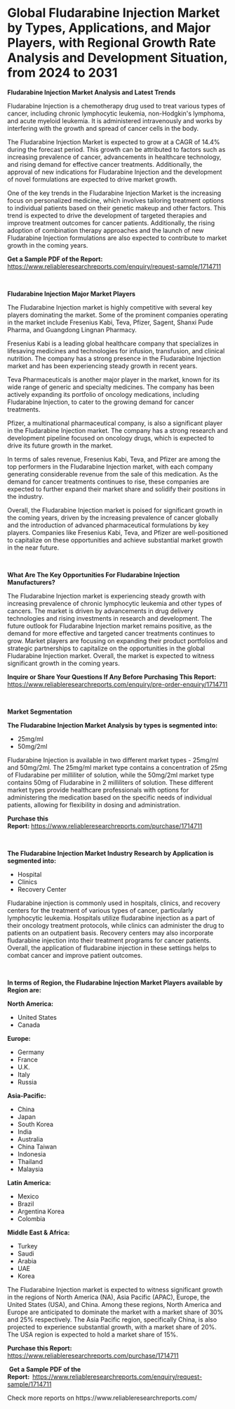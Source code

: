 <p><h1>Global Fludarabine Injection Market by Types, Applications, and Major Players, with Regional Growth Rate Analysis and Development Situation, from 2024 to 2031</h1></p><p><strong>Fludarabine Injection Market Analysis and Latest Trends</strong></p>
<p><p>Fludarabine Injection is a chemotherapy drug used to treat various types of cancer, including chronic lymphocytic leukemia, non-Hodgkin's lymphoma, and acute myeloid leukemia. It is administered intravenously and works by interfering with the growth and spread of cancer cells in the body.</p><p>The Fludarabine Injection Market is expected to grow at a CAGR of 14.4% during the forecast period. This growth can be attributed to factors such as increasing prevalence of cancer, advancements in healthcare technology, and rising demand for effective cancer treatments. Additionally, the approval of new indications for Fludarabine Injection and the development of novel formulations are expected to drive market growth.</p><p>One of the key trends in the Fludarabine Injection Market is the increasing focus on personalized medicine, which involves tailoring treatment options to individual patients based on their genetic makeup and other factors. This trend is expected to drive the development of targeted therapies and improve treatment outcomes for cancer patients. Additionally, the rising adoption of combination therapy approaches and the launch of new Fludarabine Injection formulations are also expected to contribute to market growth in the coming years.</p></p>
<p><strong>Get a Sample PDF of the Report:&nbsp;</strong> <a href="https://www.reliableresearchreports.com/enquiry/request-sample/1714711">https://www.reliableresearchreports.com/enquiry/request-sample/1714711</a></p>
<p>&nbsp;</p>
<p><strong>Fludarabine Injection Major Market Players</strong></p>
<p><p>The Fludarabine Injection market is highly competitive with several key players dominating the market. Some of the prominent companies operating in the market include Fresenius Kabi, Teva, Pfizer, Sagent, Shanxi Pude Pharma, and Guangdong Lingnan Pharmacy.</p><p>Fresenius Kabi is a leading global healthcare company that specializes in lifesaving medicines and technologies for infusion, transfusion, and clinical nutrition. The company has a strong presence in the Fludarabine Injection market and has been experiencing steady growth in recent years.</p><p>Teva Pharmaceuticals is another major player in the market, known for its wide range of generic and specialty medicines. The company has been actively expanding its portfolio of oncology medications, including Fludarabine Injection, to cater to the growing demand for cancer treatments.</p><p>Pfizer, a multinational pharmaceutical company, is also a significant player in the Fludarabine Injection market. The company has a strong research and development pipeline focused on oncology drugs, which is expected to drive its future growth in the market.</p><p>In terms of sales revenue, Fresenius Kabi, Teva, and Pfizer are among the top performers in the Fludarabine Injection market, with each company generating considerable revenue from the sale of this medication. As the demand for cancer treatments continues to rise, these companies are expected to further expand their market share and solidify their positions in the industry.</p><p>Overall, the Fludarabine Injection market is poised for significant growth in the coming years, driven by the increasing prevalence of cancer globally and the introduction of advanced pharmaceutical formulations by key players. Companies like Fresenius Kabi, Teva, and Pfizer are well-positioned to capitalize on these opportunities and achieve substantial market growth in the near future.</p></p>
<p>&nbsp;</p>
<p><strong>What Are The Key Opportunities For Fludarabine Injection Manufacturers?</strong></p>
<p><p>The Fludarabine Injection market is experiencing steady growth with increasing prevalence of chronic lymphocytic leukemia and other types of cancers. The market is driven by advancements in drug delivery technologies and rising investments in research and development. The future outlook for Fludarabine Injection market remains positive, as the demand for more effective and targeted cancer treatments continues to grow. Market players are focusing on expanding their product portfolios and strategic partnerships to capitalize on the opportunities in the global Fludarabine Injection market. Overall, the market is expected to witness significant growth in the coming years.</p></p>
<p><strong>Inquire or Share Your Questions If Any Before Purchasing This Report:</strong> <a href="https://www.reliableresearchreports.com/enquiry/pre-order-enquiry/1714711">https://www.reliableresearchreports.com/enquiry/pre-order-enquiry/1714711</a></p>
<p>&nbsp;</p>
<p><strong>Market Segmentation</strong></p>
<p><strong>The Fludarabine Injection Market Analysis by types is segmented into:</strong></p>
<p><ul><li>25mg/ml</li><li>50mg/2ml</li></ul></p>
<p><p>Fludarabine Injection is available in two different market types - 25mg/ml and 50mg/2ml. The 25mg/ml market type contains a concentration of 25mg of Fludarabine per milliliter of solution, while the 50mg/2ml market type contains 50mg of Fludarabine in 2 milliliters of solution. These different market types provide healthcare professionals with options for administering the medication based on the specific needs of individual patients, allowing for flexibility in dosing and administration.</p></p>
<p><strong>Purchase this Report:&nbsp;</strong><a href="https://www.reliableresearchreports.com/purchase/1714711">https://www.reliableresearchreports.com/purchase/1714711</a></p>
<p>&nbsp;</p>
<p><strong>The Fludarabine Injection Market Industry Research by Application is segmented into:</strong></p>
<p><ul><li>Hospital</li><li>Clinics</li><li>Recovery Center</li></ul></p>
<p><p>Fludarabine injection is commonly used in hospitals, clinics, and recovery centers for the treatment of various types of cancer, particularly lymphocytic leukemia. Hospitals utilize fludarabine injection as a part of their oncology treatment protocols, while clinics can administer the drug to patients on an outpatient basis. Recovery centers may also incorporate fludarabine injection into their treatment programs for cancer patients. Overall, the application of fludarabine injection in these settings helps to combat cancer and improve patient outcomes.</p></p>
<p>&nbsp;</p>
<p><strong>In terms of Region, the Fludarabine Injection Market Players available by Region are:</strong></p>
<p>
    <p> <strong> North America: </strong>
        <ul>
            <li>United States</li>
            <li>Canada</li>
        </ul>
        </p> 
    <p> <strong> Europe: </strong>
        <ul>
            <li>Germany</li>
            <li>France</li>
            <li>U.K.</li>
            <li>Italy</li>
            <li>Russia</li>
        </ul>
        </p> 
    <p> <strong> Asia-Pacific: </strong>
        <ul>
            <li>China</li>
            <li>Japan</li>
            <li>South Korea</li>
            <li>India</li>
            <li>Australia</li>
            <li>China Taiwan</li>
            <li>Indonesia</li>
            <li>Thailand</li>
            <li>Malaysia</li>
        </ul>
        </p> 
    <p> <strong> Latin America: </strong>
        <ul>
            <li>Mexico</li>
            <li>Brazil</li>
            <li>Argentina Korea</li>
            <li>Colombia</li>
        </ul>
        </p> 
    <p> <strong> Middle East & Africa: </strong>
        <ul>
            <li>Turkey</li>
            <li>Saudi</li>
            <li>Arabia</li>
            <li>UAE</li>
            <li>Korea</li>
        </ul>
    </p>
    </p>
<p><p>The Fludarabine Injection market is expected to witness significant growth in the regions of North America (NA), Asia Pacific (APAC), Europe, the United States (USA), and China. Among these regions, North America and Europe are anticipated to dominate the market with a market share of 30% and 25% respectively. The Asia Pacific region, specifically China, is also projected to experience substantial growth, with a market share of 20%. The USA region is expected to hold a market share of 15%.</p></p>
<p><strong>Purchase this Report: </strong><a href="https://www.reliableresearchreports.com/purchase/1714711">https://www.reliableresearchreports.com/purchase/1714711</a></p>
<p>&nbsp;<strong>Get a Sample PDF of the Report:&nbsp;&nbsp;</strong><a href="https://www.reliableresearchreports.com/enquiry/request-sample/1714711">https://www.reliableresearchreports.com/enquiry/request-sample/1714711</a></p>
<p><strong></strong></p>
<p>Check more reports on https://www.reliableresearchreports.com/</p>